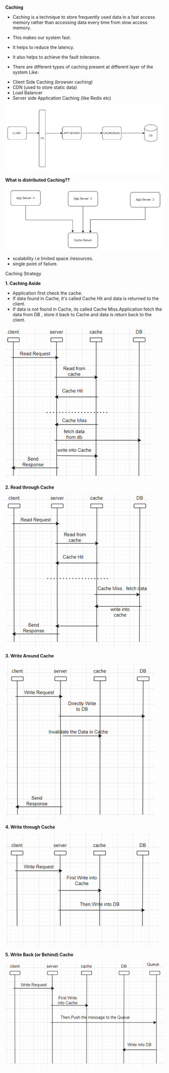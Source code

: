 **Caching**

* Caching is a technique to store frequently used data in a fast access memory rather than accessing data every time from slow access memory.
* This makes our system fast.
* It helps to reduce the latency.
* It also helps to achieve the fault tolerance.

* There are different types of caching present at different layer of the system Like:
- Client Side Caching (browser caching)
- CDN (used to store static data)
- Load Balancer
- Server side Application Caching (like Redis etc)

![caching.PNG](caching.PNG)

**What is distributed Caching??**
![ds.PNG](ds.PNG)
- scalability i.e limited space /resources.
- single point of failure.

Caching Strategy

**1. Caching Aside**

* Application first check the cache.
* If data found in Cache, it's called Cache Hit and data is returned to the client.
* If data is not found in Cache, its called Cache Miss.Application fetch the data from DB , store it back to Cache and data is return back to the client.

![cs1.PNG](cs1.PNG)

**2. Read through Cache**

![cs2.PNG](cs2.PNG)

**3. Write Around Cache**

![cs3.PNG](cs3.PNG)

**4. Write through Cache**

![cs-4.PNG](cs-4.PNG)


**5. Write Back (or Behind) Cache**

![cs-5.PNG](cs-5.PNG)


